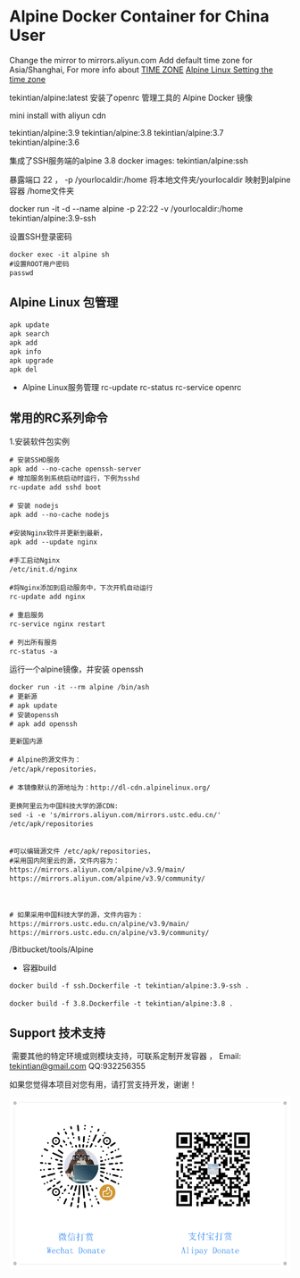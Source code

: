 # Alpine Docker Container for China User

Change the mirror to mirrors.aliyun.com
Add default time zone for Asia/Shanghai,
For more info about [TIME ZONE](https://timezonedb.com/time-zones) 
 [Alpine Linux Setting the time zone](https://wiki.alpinelinux.org/wiki/Setting_the_timezone)

tekintian/alpine:latest  安装了openrc 管理工具的 Alpine Docker 镜像

mini install with aliyun cdn

tekintian/alpine:3.9
tekintian/alpine:3.8
tekintian/alpine:3.7
tekintian/alpine:3.6

集成了SSH服务端的alpine 3.8 docker images:
tekintian/alpine:ssh

暴露端口 22 ，  -p /yourlocaldir:/home 将本地文件夹/yourlocaldir 映射到alpine容器 /home文件夹

docker run -it -d --name alpine -p 22:22 -v /yourlocaldir:/home  tekintian/alpine:3.9-ssh

设置SSH登录密码
~~~shell
docker exec -it alpine sh
#设置ROOT用户密码
passwd
~~~


## Alpine Linux 包管理

  ```shell
  apk update
  apk search
  apk add
  apk info
  apk upgrade
  apk del
  ```

- Alpine Linux服务管理
  rc-update
  rc-status
  rc-service
  openrc

## 常用的RC系列命令

  1.安装软件包实例

  ```
  # 安装SSHD服务
  apk add --no-cache openssh-server
  # 增加服务到系统启动时运行，下例为sshd
  rc-update add sshd boot
  
  # 安装 nodejs
  apk add --no-cache nodejs
  
  #安装Nginx软件并更新到最新，
  apk add --update nginx   
  
  #手工启动Nginx
  /etc/init.d/nginx  
  
  #将Nginx添加到启动服务中，下次开机自动运行
  rc-update add nginx
  
  # 重启服务
  rc-service nginx restart
  
  # 列出所有服务
  rc-status -a
  ```


运行一个alpine镜像，并安装 openssh

```shell
docker run -it --rm alpine /bin/ash
# 更新源
# apk update
# 安装openssh
# apk add openssh
```

```shell
更新国内源

# Alpine的源文件为：
/etc/apk/repositories，

# 本镜像默认的源地址为：http://dl-cdn.alpinelinux.org/

更换阿里云为中国科技大学的源CDN:
sed -i -e 's/mirrors.aliyun.com/mirrors.ustc.edu.cn/' /etc/apk/repositories


#可以编辑源文件 /etc/apk/repositories，
#采用国内阿里云的源，文件内容为：
https://mirrors.aliyun.com/alpine/v3.9/main/
https://mirrors.aliyun.com/alpine/v3.9/community/

 

# 如果采用中国科技大学的源，文件内容为：
https://mirrors.ustc.edu.cn/alpine/v3.9/main/
https://mirrors.ustc.edu.cn/alpine/v3.9/community/

```

/Bitbucket/tools/Alpine

- 容器build
~~~shell
docker build -f ssh.Dockerfile -t tekintian/alpine:3.9-ssh .

docker build -f 3.8.Dockerfile -t tekintian/alpine:3.8 .

~~~

## Support 技术支持

​	需要其他的特定环境或则模块支持，可联系定制开发容器 ， Email: tekintian@gmail.com  QQ:932256355



如果您觉得本项目对您有用，请打赏支持开发，谢谢！

![donate](donate.png)